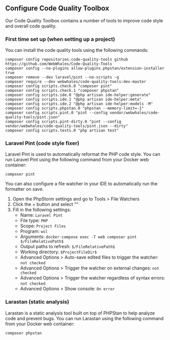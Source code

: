 ## Configure Code Quality Toolbox

Our Code Quality Toolbox contains a number of tools to improve code style and overall code quality.

### First time set up (when setting up a project)

You can install the code quality tools using the following commands:

```shell
composer config repositories.code-quality-tools github https://github.com/WebWhales/Code-Quality-Tools
composer config --no-plugins allow-plugins.phpstan/extension-installer true
composer remove --dev laravel/pint --no-scripts -q
composer require --dev webwhales/code-quality-tools:dev-master
composer config scripts.check.0 "composer pint"
composer config scripts.check.1 "composer phpstan"
composer config scripts.ide.0 "@php artisan ide-helper:generate"
composer config scripts.ide.1 "@php artisan ide-helper:meta"
composer config scripts.ide.2 "@php artisan ide-helper:models -M"
composer config scripts.phpstan.0 "phpstan --memory-limit=-1"
composer config scripts.pint.0 "pint --config vendor/webwhales/code-quality-tools/pint.json"
composer config scripts.pint-dirty.0 "pint --config vendor/webwhales/code-quality-tools/pint.json --dirty"
composer config scripts.tests.0 "php artisan test"
```

### Laravel Pint (code style fixer)

Laravel Pint is used to automatically reformat the PHP code style. You can run Laravel Pint using the
following command from your Docker web container:

```shell
composer pint
```

You can also configure a file watcher in your IDE to automatically run the formatter on save.

1. Open the PhpStorm settings and go to Tools > File Watchers
2. Click the + button and select "<custom>"
3. Fill in the following settings:
    * Name: `Laravel Pint`
    * File type: `PHP`
    * Scope: `Project Files`
    * Program: `wsl`
    * Arguments: `docker-compose exec -T web composer pint $/FileRelativePath$`
    * Output paths to refresh: `$/FileRelativePath$`
    * Working directory: `$ProjectFileDir$`
    * Advanced Options > Auto-save edited files to trigger the watcher: `not checked`
    * Advanced Options > Trigger the watcher on external changes: `not checked`
    * Advanced Options > Trigger the watcher regardless of syntax errors: `not checked`
    * Advanced Options > Show console: `On error`

### Larastan (static analysis)

Larastan is a static analysis tool built on top of PHPStan to help analyze code and prevent bugs. You can
run Larastan using the following command from your Docker web container:

```shell
composer phpstan
```

